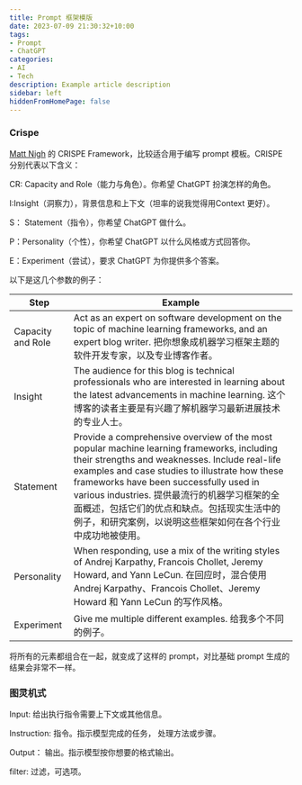 ```yaml
---
title: Prompt 框架模版
date: 2023-07-09 21:30:32+10:00
tags:
- Prompt
- ChatGPT
categories:
- AI
- Tech
description: Example article description
sidebar: left
hiddenFromHomePage: false
---
```





### Crispe

[Matt Nigh](https://link.juejin.cn/?target=https%3A%2F%2Fgithub.com%2Fmattnigh%2FChatGPT3-Free-Prompt-List) 的 CRISPE Framework，比较适合用于编写 prompt 模板。CRISPE 分别代表以下含义：

CR: Capacity and Role（能力与角色）。你希望 ChatGPT 扮演怎样的角色。

I:Insight（洞察力），背景信息和上下文（坦率的说我觉得用Context 更好）。

S： Statement（指令），你希望 ChatGPT 做什么。

P：Personality（个性），你希望 ChatGPT 以什么风格或方式回答你。

E：Experiment（尝试），要求 ChatGPT 为你提供多个答案。

 以下是这几个参数的例子：

 | Step          | Example |       
|---------------|--------------|
| Capacity and Role | Act as an expert on software development on the topic of machine learning frameworks, and an expert blog writer. 把你想象成机器学习框架主题的软件开发专家，以及专业博客作者。 |
| Insight       | The audience for this blog is technical professionals who are interested in learning about the latest advancements in machine learning. 这个博客的读者主要是有兴趣了解机器学习最新进展技术的专业人士。 |
| Statement     | Provide a comprehensive overview of the most popular machine learning frameworks, including their strengths and weaknesses. Include real-life examples and case studies to illustrate how these frameworks have been successfully used in various industries. 提供最流行的机器学习框架的全面概述，包括它们的优点和缺点。包括现实生活中的例子，和研究案例，以说明这些框架如何在各个行业中成功地被使用。 |
| Personality   | When responding, use a mix of the writing styles of Andrej Karpathy, Francois Chollet, Jeremy Howard, and Yann LeCun. 在回应时，混合使用 Andrej Karpathy、Francois Chollet、Jeremy Howard 和 Yann LeCun 的写作风格。 |
| Experiment    | Give me multiple different examples. 给我多个不同的例子。|
 
 将所有的元素都组合在一起，就变成了这样的 prompt，对比基础 prompt 生成的结果会非常不一样。
 
### 图灵机式

Input: 给出执行指令需要上下文或其他信息。

Instruction: 指令。指示模型完成的任务， 处理方法或步骤。

Output： 输出。指示模型按你想要的格式输出。

filter: 过滤，可选项。




